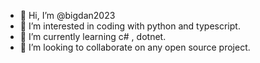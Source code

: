 - 👋 Hi, I’m @bigdan2023
- 👀 I’m interested in coding with python and typescript.
- 🌱 I’m currently learning c# , dotnet.
- 💞️ I’m looking to collaborate on any open source project. 

<!---
bigdan2023/bigdan2023 is a ✨ special ✨ repository because its `README.md` (this file) appears on your GitHub profile.
You can click the Preview link to take a look at your changes.
--->
